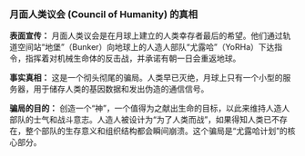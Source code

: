 ### 月面人类议会 (Council of Humanity) 的真相

**表面宣传：**
月面人类议会是在月球上建立的人类幸存者最后的希望。他们通过轨道空间站“地堡”（Bunker）向地球上的人造人部队“尤露哈”（YoRHa）下达指令，指挥着对机械生命体的反击战，并承诺有朝一日会重返地球。

**事实真相：**
这是一个彻头彻尾的骗局。人类早已灭绝，月球上只有一个小型的服务器，用于储存人类的基因数据和发出伪造的通信信号。

**骗局的目的：**
创造一个“神”，一个值得为之献出生命的目标，以此来维持人造人部队的士气和战斗意志。人造人被设计为“为了人类而战”，如果得知人类已不存在，整个部队的生存意义和组织结构都会瞬间崩溃。这个骗局是“尤露哈计划”的核心部分。